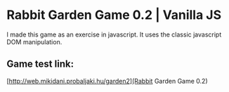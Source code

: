 # Rabbit Garden Game 0.2 | Vanilla JS
I made this game as an exercise in javascript. It uses the classic javascript DOM manipulation.<br>
## Game test link:<br>
[http://web.mikidani.probaljaki.hu/garden2](Rabbit Garden Game 0.2)
